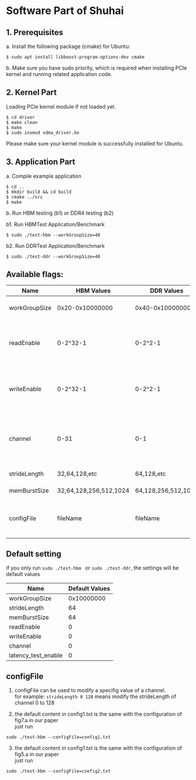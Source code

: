 
# Software Part of Shuhai

## 1. Prerequisites
a. Install the following package (cmake) for Ubuntu:
```
$ sudo apt install libboost-program-options-dev cmake
```
b. Make sure you have sudo priority, which is required when installing PCIe kernel and running related application code. 


## 2. Kernel Part
Loading PCIe kernel module if not loaded yet. 
```
$ cd driver
$ make clean
$ make
$ sudo insmod xdma_driver.ko
```
Please make sure your kernel module is successfully installed for Ubuntu.

## 3. Application Part
a. Compile example application
```
$ cd ..
$ mkdir build && cd build
$ cmake ../src
$ make
```
b. Run HBM testing (b1) or DDR4 testing (b2)

b1. Run HBMTest Application/Benchmark
```
$ sudo ./test-hbm --workGroupSize=40
```

b2. Run DDRTest Application/Benchmark
```
$ sudo ./test-ddr --workGroupSize=40
```

## Available flags:
| Name                  |HBM Values|DDR Values                     | Desription                                           |
|-----------------------|--------|------------------------------|------------------------------------------------------|
| workGroupSize         |0x20-0x10000000| 0x40-0x10000000                    | Size of the memory region of 32 channels                              |
| readEnable            |0-2^32-1| 0-2^2-1                     | Read enable Signal of 2 channels,each bit represents a channel,the lowest bit represent channel 0                 |
| writeEnable           |0-2^32-1| 0-2^2-1                    | Write enable Signal of 2 channels,each bit represents a channel,the lowest bit represent channel 0                 |
| channel           |0-31| 0-1           | Specify which channel to test latency, and it will automatically set the latency_test_enable to 1                    |
| strideLength      |32,64,128,etc| 64,128,etc           | Stride length of all channels                    |
| memBurstSize      |32,64,128,256,512,1024| 64,128,256,512,1024           | Memery burst size of all channels                    |
| configFile      |fileName| fileName           | Use the configurations in the file to modify some specific value                  |

## Default setting  
if you only run ```sudo ./test-hbm ``` or ```sudo ./test-ddr```, the settings will be default values

| Name                  | Default Values                       |
|-----------------------|------------------------------|
|workGroupSize          |0x10000000                    |
|strideLength           |64                    |
|memBurstSize           |64                    |
|readEnable             |0                    |
|writeEnable            |0                    |
|channel                |0                    |
|latency_test_enable    |0                    |


## configFile
1. configFile can be used to modify a specifig value of a channel.  
for example: ```strideLength 0 128``` means modify the strideLength of channel 0 to 128  

2. the default content in config1.txt is the same with the configuration of fig7.a in our paper   
just run 
```
sudo ./test-hbm --configFile=config1.txt
``` 


3. the default content in config1.txt is the same with the configuration of fig5.a in our paper  
just run 
```
sudo ./test-hbm --configFile=config2.txt
```
